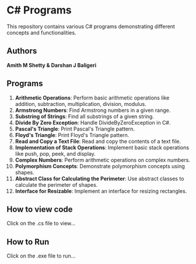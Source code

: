 
# C# Programs

This repository contains various C# programs demonstrating different concepts and functionalities.

## Authors

**Amith M Shetty & Darshan J Baligeri**

## Programs

1. **Arithmetic Operations**: Perform basic arithmetic operations like addition, subtraction, multiplication, division, modulus.
2. **Armstrong Numbers**: Find Armstrong numbers in a given range.
3. **Substring of Strings**: Find all substrings of a given string.
4. **Divide By Zero Exception**: Handle DivideByZeroException in C#.
5. **Pascal's Triangle**: Print Pascal's Triangle pattern.
6. **Floyd's Triangle**: Print Floyd's Triangle pattern.
7. **Read and Copy a Text File**: Read and copy the contents of a text file.
8. **Implementation of Stack Operations**: Implement basic stack operations like push, pop, peek, and display.
9. **Complex Numbers**: Perform arithmetic operations on complex numbers.
10. **Polymorphism Concepts**: Demonstrate polymorphism concepts using shapes.
11. **Abstract Class for Calculating the Perimeter**: Use abstract classes to calculate the perimeter of shapes.
12. **Interface for Resizable**: Implement an interface for resizing rectangles.

## How to view code

Click on the .cs file to view...

## How to Run

Click on the .exe file to run...

